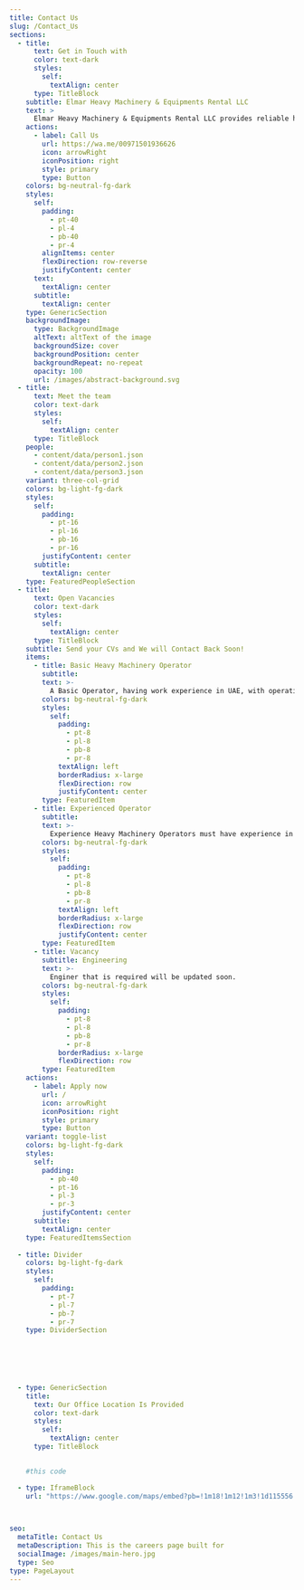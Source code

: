 ```yaml
---
title: Contact Us
slug: /Contact_Us
sections:
  - title:
      text: Get in Touch with 
      color: text-dark
      styles:
        self:
          textAlign: center
      type: TitleBlock
    subtitle: Elmar Heavy Machinery & Equipments Rental LLC
    text: >
      Elmar Heavy Machinery & Equipments Rental LLC provides reliable heavy machinery and equipment rental services for civil construction projects across the UAE. We offer a wide range of machines with skilled operators to ensure your project runs smoothly and efficiently. Contact us today for inquiries, bookings, or support.
    actions:
      - label: Call Us
        url: https://wa.me/00971501936626
        icon: arrowRight
        iconPosition: right
        style: primary
        type: Button
    colors: bg-neutral-fg-dark
    styles:
      self:
        padding:
          - pt-40
          - pl-4
          - pb-40
          - pr-4
        alignItems: center
        flexDirection: row-reverse
        justifyContent: center
      text:
        textAlign: center
      subtitle:
        textAlign: center
    type: GenericSection
    backgroundImage:
      type: BackgroundImage
      altText: altText of the image
      backgroundSize: cover
      backgroundPosition: center
      backgroundRepeat: no-repeat
      opacity: 100
      url: /images/abstract-background.svg
  - title:
      text: Meet the team
      color: text-dark
      styles:
        self:
          textAlign: center
      type: TitleBlock
    people:
      - content/data/person1.json
      - content/data/person2.json
      - content/data/person3.json
    variant: three-col-grid
    colors: bg-light-fg-dark
    styles:
      self:
        padding:
          - pt-16
          - pl-16
          - pb-16
          - pr-16
        justifyContent: center
      subtitle:
        textAlign: center
    type: FeaturedPeopleSection
  - title:
      text: Open Vacancies
      color: text-dark
      styles:
        self:
          textAlign: center
      type: TitleBlock
    subtitle: Send your CVs and We will Contact Back Soon!
    items:
      - title: Basic Heavy Machinery Operator
        subtitle: 
        text: >-
          A Basic Operator, having work experience in UAE, with operating Excavator,Wheel loader, Forklift and Boomlift.
        colors: bg-neutral-fg-dark
        styles:
          self:
            padding:
              - pt-8
              - pl-8
              - pb-8
              - pr-8
            textAlign: left
            borderRadius: x-large
            flexDirection: row
            justifyContent: center
        type: FeaturedItem
      - title: Experienced Operator
        subtitle: 
        text: >-
          Experience Heavy Machinery Operators must have experience in UAE with ability to do Rock Installation, Cutting , Drigging And Filling 
        colors: bg-neutral-fg-dark
        styles:
          self:
            padding:
              - pt-8
              - pl-8
              - pb-8
              - pr-8
            textAlign: left
            borderRadius: x-large
            flexDirection: row
            justifyContent: center
        type: FeaturedItem
      - title: Vacancy
        subtitle: Engineering
        text: >-
          Enginer that is required will be updated soon.
        colors: bg-neutral-fg-dark
        styles:
          self:
            padding:
              - pt-8
              - pl-8
              - pb-8
              - pr-8
            borderRadius: x-large
            flexDirection: row
        type: FeaturedItem
    actions:
      - label: Apply now
        url: /
        icon: arrowRight
        iconPosition: right
        style: primary
        type: Button
    variant: toggle-list
    colors: bg-light-fg-dark
    styles:
      self:
        padding:
          - pb-40
          - pt-16
          - pl-3
          - pr-3
        justifyContent: center
      subtitle:
        textAlign: center
    type: FeaturedItemsSection
  
  - title: Divider
    colors: bg-light-fg-dark
    styles:
      self:
        padding:
          - pt-7
          - pl-7
          - pb-7
          - pr-7
    type: DividerSection  
  



  
  
  - type: GenericSection
    title:
      text: Our Office Location Is Provided 
      color: text-dark
      styles:
        self:
          textAlign: center
      type: TitleBlock
    

    #this code

  - type: IframeBlock
    url: "https://www.google.com/maps/embed?pb=!1m18!1m12!1m3!1d115556.84529507316!2d56.229229224744095!3d25.1643647!2m3!1f0!2f0!3f0!3m2!1i1024!2i768!4f13.1!3m3!1m2!1s0x3ef4570041454cd5%3A0xe615feee3fdcb892!2sElmar%20Marinas%20L.L.c!5e0!3m2!1sen!2sae!4v1754385973746!5m2!1sen!2sae" 
  


seo:
  metaTitle: Contact Us
  metaDescription: This is the careers page built for
  socialImage: /images/main-hero.jpg
  type: Seo
type: PageLayout
---
```

